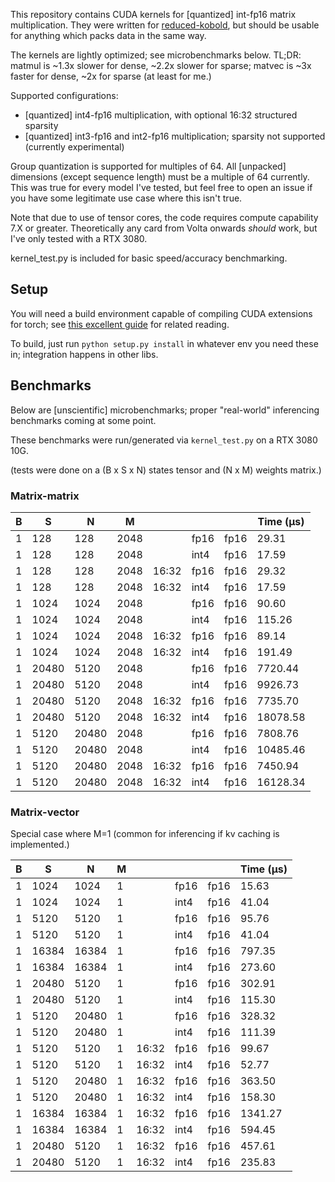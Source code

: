 This repository contains CUDA kernels for [quantized] int-fp16 matrix multiplication. They were written for [reduced-kobold](https://github.com/mstnegate/reduced-kobold/), but should be usable for anything which packs data in the same way.

The kernels are lightly optimized; see microbenchmarks below. TL;DR: matmul is ~1.3x slower for dense, ~2.2x slower for sparse; matvec is ~3x faster for dense, ~2x for sparse (at least for me.)

Supported configurations:
* [quantized] int4-fp16 multiplication, with optional 16:32 structured sparsity
* [quantized] int3-fp16 and int2-fp16 multiplication; sparsity not supported (currently experimental)

Group quantization is supported for multiples of 64. All [unpacked] dimensions (except sequence length) must be a multiple of 64 currently. This was true for every model I've tested, but feel free to open an issue if you have some legitimate use case where this isn't true.

Note that due to use of tensor cores, the code requires compute capability 7.X or greater. Theoretically any card from Volta onwards *should* work, but I've only tested with a RTX 3080.

kernel_test.py is included for basic speed/accuracy benchmarking.

## Setup

You will need a build environment capable of compiling CUDA extensions for torch; see [this excellent guide](https://pytorch.org/tutorials/advanced/cpp_extension.html) for related reading.

To build, just run `python setup.py install` in whatever env you need these in; integration happens in other libs.

## Benchmarks

Below are [unscientific] microbenchmarks; proper "real-world" inferencing benchmarks coming at some point.

These benchmarks were run/generated via `kernel_test.py` on a RTX 3080 10G.

(tests were done on a (B x S x N) states tensor and (N x M) weights matrix.)

### Matrix-matrix

| B  |   S    |   N    |   M   |        |       |       | Time (µs)  |
| -- | ------ | ------ | ----- | ------ | ----- | ----- | ---------- |
|  1 |    128 |    128 |  2048 |        |  fp16 |  fp16 |      29.31 |
|  1 |    128 |    128 |  2048 |        |  int4 |  fp16 |      17.59 |
|  1 |    128 |    128 |  2048 |  16:32 |  fp16 |  fp16 |      29.32 |
|  1 |    128 |    128 |  2048 |  16:32 |  int4 |  fp16 |      17.59 |
|  1 |   1024 |   1024 |  2048 |        |  fp16 |  fp16 |      90.60 |
|  1 |   1024 |   1024 |  2048 |        |  int4 |  fp16 |     115.26 |
|  1 |   1024 |   1024 |  2048 |  16:32 |  fp16 |  fp16 |      89.14 |
|  1 |   1024 |   1024 |  2048 |  16:32 |  int4 |  fp16 |     191.49 |
|  1 |  20480 |   5120 |  2048 |        |  fp16 |  fp16 |    7720.44 |
|  1 |  20480 |   5120 |  2048 |        |  int4 |  fp16 |    9926.73 |
|  1 |  20480 |   5120 |  2048 |  16:32 |  fp16 |  fp16 |    7735.70 |
|  1 |  20480 |   5120 |  2048 |  16:32 |  int4 |  fp16 |   18078.58 |
|  1 |   5120 |  20480 |  2048 |        |  fp16 |  fp16 |    7808.76 |
|  1 |   5120 |  20480 |  2048 |        |  int4 |  fp16 |   10485.46 |
|  1 |   5120 |  20480 |  2048 |  16:32 |  fp16 |  fp16 |    7450.94 |
|  1 |   5120 |  20480 |  2048 |  16:32 |  int4 |  fp16 |   16128.34 |

### Matrix-vector

Special case where M=1 (common for inferencing if kv caching is implemented.)

| B  |   S    |   N    |   M   |        |       |       | Time (µs)  |
| -- | ------ | ------ | ----- | ------ | ----- | ----- | ---------- |
|  1 |   1024 |   1024 |     1 |        |  fp16 |  fp16 |      15.63 |
|  1 |   1024 |   1024 |     1 |        |  int4 |  fp16 |      41.04 |
|  1 |   5120 |   5120 |     1 |        |  fp16 |  fp16 |      95.76 |
|  1 |   5120 |   5120 |     1 |        |  int4 |  fp16 |      41.04 |
|  1 |  16384 |  16384 |     1 |        |  fp16 |  fp16 |     797.35 |
|  1 |  16384 |  16384 |     1 |        |  int4 |  fp16 |     273.60 |
|  1 |  20480 |   5120 |     1 |        |  fp16 |  fp16 |     302.91 |
|  1 |  20480 |   5120 |     1 |        |  int4 |  fp16 |     115.30 |
|  1 |   5120 |  20480 |     1 |        |  fp16 |  fp16 |     328.32 |
|  1 |   5120 |  20480 |     1 |        |  int4 |  fp16 |     111.39 |
|  1 |   5120 |   5120 |     1 |  16:32 |  fp16 |  fp16 |      99.67 |
|  1 |   5120 |   5120 |     1 |  16:32 |  int4 |  fp16 |      52.77 |
|  1 |   5120 |  20480 |     1 |  16:32 |  fp16 |  fp16 |     363.50 |
|  1 |   5120 |  20480 |     1 |  16:32 |  int4 |  fp16 |     158.30 |
|  1 |  16384 |  16384 |     1 |  16:32 |  fp16 |  fp16 |    1341.27 |
|  1 |  16384 |  16384 |     1 |  16:32 |  int4 |  fp16 |     594.45 |
|  1 |  20480 |   5120 |     1 |  16:32 |  fp16 |  fp16 |     457.61 |
|  1 |  20480 |   5120 |     1 |  16:32 |  int4 |  fp16 |     235.83 |
